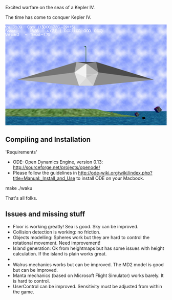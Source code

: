 Excited warfare on the seas of a Kepler IV.

The time has come to conquer Kepler IV.

![Manta taking off](screenshot1.png)

Compiling and Installation
--------------------------

'Requirements'
* ODE: Open Dynamics Engine, version 0.13: http://sourceforge.net/projects/openode/
* Please follow the guidelines in http://ode-wiki.org/wiki/index.php?title=Manual:_Install_and_Use to install ODE on your Macbook.


 make
 ./waku

That's all folks.



Issues and missing stuff
------------------------

* Floor is working greatly!  Sea is good.  Sky can be improved.
* Collision detection is working:  no friction.
* Objects modelling:  Spheres work but they are hard to control the rotational movement.  Need improvement!
* Island generation: Ok from heightmaps but has some issues with height calculation.  If the island is plain works great.
*
* Walrus mechanics works but can be improved.  The MD2 model is good but can be improved.
* Manta mechanics (based on Microsoft Flight Simulator) works barely.  It is hard to control.
* UserControl can be improved.  Sensitivity must be adjusted from within the game.
